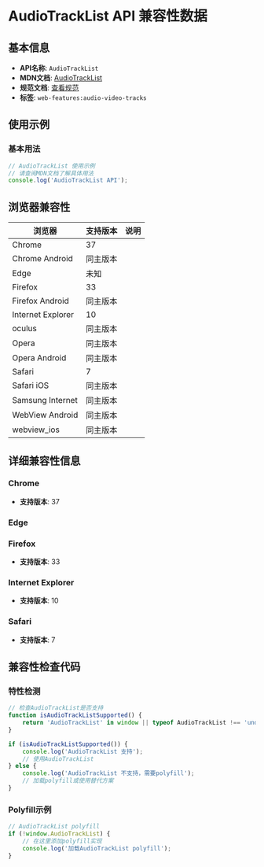 # AudioTrackList API 兼容性数据

## 基本信息

- **API名称**: `AudioTrackList`
- **MDN文档**: [AudioTrackList](https://developer.mozilla.org/docs/Web/API/AudioTrackList)
- **规范文档**: [查看规范](https://html.spec.whatwg.org/multipage/media.html#audiotracklist-and-videotracklist-objects)
- **标签**: `web-features:audio-video-tracks`

## 使用示例

### 基本用法

```javascript
// AudioTrackList 使用示例
// 请查阅MDN文档了解具体用法
console.log('AudioTrackList API');
```

## 浏览器兼容性

| 浏览器 | 支持版本 | 说明 |
|--------|----------|------|
| Chrome | 37 |  |
| Chrome Android | 同主版本 |  |
| Edge | 未知 |  |
| Firefox | 33 |  |
| Firefox Android | 同主版本 |  |
| Internet Explorer | 10 |  |
| oculus | 同主版本 |  |
| Opera | 同主版本 |  |
| Opera Android | 同主版本 |  |
| Safari | 7 |  |
| Safari iOS | 同主版本 |  |
| Samsung Internet | 同主版本 |  |
| WebView Android | 同主版本 |  |
| webview_ios | 同主版本 |  |

## 详细兼容性信息

### Chrome

- **支持版本**: 37

### Edge


### Firefox

- **支持版本**: 33

### Internet Explorer

- **支持版本**: 10

### Safari

- **支持版本**: 7

## 兼容性检查代码

### 特性检测

```javascript
// 检查AudioTrackList是否支持
function isAudioTrackListSupported() {
    return 'AudioTrackList' in window || typeof AudioTrackList !== 'undefined';
}

if (isAudioTrackListSupported()) {
    console.log('AudioTrackList 支持');
    // 使用AudioTrackList
} else {
    console.log('AudioTrackList 不支持，需要polyfill');
    // 加载polyfill或使用替代方案
}
```

### Polyfill示例

```javascript
// AudioTrackList polyfill
if (!window.AudioTrackList) {
    // 在这里添加polyfill实现
    console.log('加载AudioTrackList polyfill');
}
```

